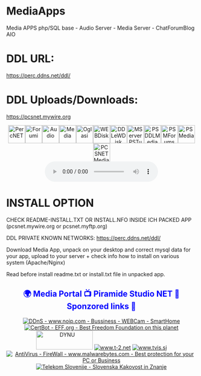 # MediaApps
Media APPS php/SQL base - Audio Server - Media Server - ChatForumBlog AIO

# DDL URL:
https://perc.ddns.net/ddl/

# DDL Uploads/Downloads:
https://pcsnet.mywire.org


<center><a href="https://perc.ddns.net/" title="PercNET" target="_blank"><img src="https://psmedia.mywire.org/i/1social.png" width="45" height="48" alt="PercNET" /></a><a href="https://piramide.zapto.org/" title="Forumi" target="_blank"><img src="https://psmedia.mywire.org/i/1gsm.png" width="45" height="48" alt="Forumi" /></a><a href="https://pcs.sytes.net/" title="Audio" target="_blank"><img src="https://psmedia.mywire.org/i/1aud.png" width="45" height="48" alt="Audio" /></a><a href="https://obala.hopto.org/" title="Media" target="_blank"><img src="https://psmedia.mywire.org/i/16tv.png" width="45" height="48" alt="Media" /></a><a href="https://oglasi.hopto.org/" title="Oglasi" target="_blank"><img src="https://psmedia.mywire.org/i/4worldyellow.png" width="45" height="48" alt="Oglasi" /></a><a href="https://pcsnet.myftp.org/" title="WEBDisk" target="_blank"><img src="https://psmedia.mywire.org/i/1secure.png" width="45" height="48" alt="WEBDisk" /></a><a href="https://pcsnet.mywire.org/" title="DDLeWDisk" target="_blank"><img src="https://psmedia.mywire.org/i/6config.webp" width="45" height="48" alt="DDLeWDisk" /></a><a href="https://psmedia.mywire.org/" title="MServer PCSNET Tube" target="_blank"><img src="https://psmedia.mywire.org/i/11tvmedia.png" width="45" height="48" alt="MServerPSTube" /></a><a href="https://pcsnet.freeddns.org/" title="PSDDLMedia" target="_blank"><img src="https://psmedia.mywire.org/i/3worldgreen.png" width="45" height="48" alt="PSDDLMedia" /></a><a href="https://psmedia.freeddns.org/" title="PSMedia Forums" target="_blank"><img src="https://psmedia.mywire.org/i/10antena.png" width="45" height="48" alt="PSMForums" /></a><a href="https://psmedia.ddnsgeek.com/" title="PSMedia Portal" target="_blank"><img src="https://psmedia.mywire.org/i/13server.png" width="45" height="48" alt="PSMedia" /></a><a href="https://pcsnet.ddnsgeek.com/" title="PCSNETMedia" target="_blank"><img src="https://psmedia.mywire.org/i/9satelit.webp" width="45" height="48" alt="PCSNETMedia" /></a></center>
<center>
<audio controls><source src="https://psmedia.ddnsgeek.com/m/relax/alanwalkerthespectrepianoorchestral.mp3" type="audio/mpeg"></audio>
</center>

# INSTALL OPTION

CHECK README-INSTALL.TXT OR INSTALL.NFO INSIDE ICH PACKED APP (pcsnet.mywire.org or pcsnet.myftp.org)

DDL PRIVATE KNOWN NETWORKS:  https://perc.ddns.net/ddl/

Download Media App, unpack on your desktop and correct mysql data for your app, upload to your server + check info how to install on various system (Apache/Nginx)

Read before install readme.txt or install.txt file in unpacked app.

<center>                         
<h2 style="color:blue;">
🌍 Media Portal 📺 Piramide Studio NET 📱 Sponzored links 🐧</h2>
<a title="www.noip.com - Best DDnS for your Business or Home Users" href="https://www.noip.com/" target="_blank" rel="noopener"><img src="https://psmedia.mywire.org/i/logo-noip.png" alt="DDnS - www.noip.com - Bussiness - WEBCam - SmartHome" /></a>
<a title="certbot.eff.org" href="https://certbot.eff.org/" target="_blank" rel="noopener"><img src="https://psmedia.mywire.org/i/certbot.png" alt="CertBot - EFF.org - Best Freedom Foundation on this planet" /></a>
<a href="https://www.dynu.com/" title="Dynu.com - Bussiness - WEBCam - SmartHome - Best DDnS for your Business or Home Users" target="_blank"><img src="https://psmedia.mywire.org/i/logo-dynu.png" alt="DYNU" width="150" height="50" /></a>
<a title="www.t-2.net" href="https://www.t-2.net/" target="_blank" rel="noopener"><img src="https://psmedia.mywire.org/i/t2logo.png" alt="www.t-2.net" /></a>
<a title="www.tvis.si" href="https://www.tvis.si/" target="_blank" rel="noopener"><img src="https://psmedia.mywire.org/i/1tvis.png" alt="www.tvis.si" /></a>
<a title="www.malwarebytes.com - Best protection for your PC or Business" href="https://www.malwarebytes.com/" target="_blank" rel="noopener"><img src="https://psmedia.mywire.org/i/malwarebytes.webp" alt="AntiVirus - FireWall - www.malwarebytes.com - Best protection for your PC or Business" /></a>
<a title="www.telekom.si - First class Slovenian operater" href="https://www.telekom.si" target="_blank" rel="noopener"><img src="https://psmedia.mywire.org/i/telekom.png" alt="Telekom Slovenije - Slovenska Kakovost in Znanje" /></a>
</center>  
